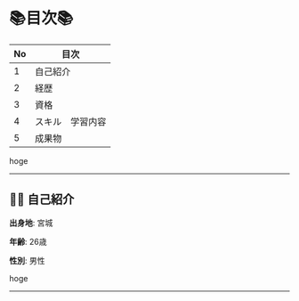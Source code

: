 # 📚目次📚

|No|     目次     |
|:--|-------------|
|1|自己紹介      
|2|経歴
|3|資格  
|4|スキル　学習内容
|5|成果物

hoge
___

## :frowning_man: 自己紹介

**出身地**:  宮城

**年齢**:  26歳

**性別**:  男性

hoge
___

